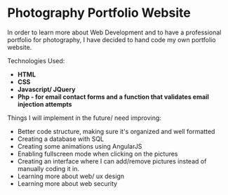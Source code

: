 # Photography Portfolio Website

In order to learn more about Web Development and to have a professional portfolio for photography, I have decided to hand code my own portfolio website.

Technologies Used:
- <strong>HTML</strong> 
- <strong>CSS</strong>
- <strong> Javascript/ JQuery</strong>
- <strong>Php - for email contact forms and a function that validates email injection attempts</strong>

Things I will implement in the future/ need improving:

- Better code structure, making sure it's organized and well formatted
- Creating a database with SQL
- Creating some animations using AngularJS
- Enabling fullscreen mode when clicking on the pictures
- Creating an interface where I can add/remove pictures instead of manually coding it in.
- Learning more about web/ ux design
- Learning more about web security
